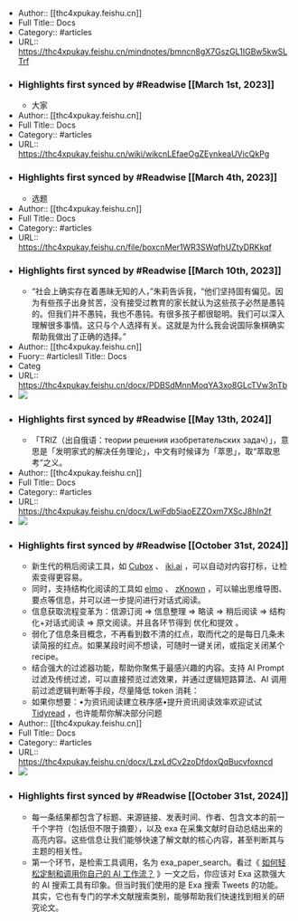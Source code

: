 - Author:: [[thc4xpukay.feishu.cn]]
- Full Title:: Docs
- Category:: #articles
- URL:: https://thc4xpukay.feishu.cn/mindnotes/bmncn8gX7GszGL1IGBw5kwSLTrf
- ### Highlights first synced by #Readwise [[March 1st, 2023]]
    - 大家
- Author:: [[thc4xpukay.feishu.cn]]
- Full Title:: Docs
- Category:: #articles
- URL:: https://thc4xpukay.feishu.cn/wiki/wikcnLEfaeOgZEynkeaUVicQkPg
- ### Highlights first synced by #Readwise [[March 4th, 2023]]
    - 选题​
- Author:: [[thc4xpukay.feishu.cn]]
- Full Title:: Docs
- Category:: #articles
- URL:: https://thc4xpukay.feishu.cn/file/boxcnMer1WR3SWqfhUZtyDRKkqf
- ### Highlights first synced by #Readwise [[March 10th, 2023]]
    - “社会上确实存在着愚昧无知的人，”朱莉告诉我，“他们坚持固有偏见。因为有些孩子出身贫苦，没有接受过教育的家长就认为这些孩子必然是愚钝的。但我们并不愚钝，我也不愚钝。有很多孩子都很聪明。我们可以深入理解很多事情。这只与个人选择有关。这就是为什么我会说国际象棋确实帮助我做出了正确的选择。”
- Author:: [[thc4xpukay.feishu.cn]]
- Fuory:: #articlesll Title:: Docs
- Categ
- URL:: https://thc4xpukay.feishu.cn/docx/PDBSdMnnMoqYA3xo8GLcTVw3nTb
- ![](https://readwise-assets.s3.amazonaws.com/static/images/article1.be68295a7e40.png)
- ### Highlights first synced by #Readwise [[May 13th, 2024]]
    - 「TRIZ（出自俄语：теории решения изобретательских задач）」，意思是「发明家式的解决任务理论」，中文有时候译为「萃思」，取“萃取思考”之义。
- Author:: [[thc4xpukay.feishu.cn]]
- Full Title:: Docs
- Category:: #articles
- URL:: https://thc4xpukay.feishu.cn/docx/LwiFdb5iaoEZZOxm7XScJ8hIn2f
- ![](https://readwise-assets.s3.amazonaws.com/static/images/article3.5c705a01b476.png)
- ### Highlights first synced by #Readwise [[October 31st, 2024]]
    - 新生代的稍后阅读工具，如 [Cubox](https://sspai.com/link?target=https%3A%2F%2Fcubox.cc%2F) 、 [iki.ai](https://sspai.com/link?target=https%3A%2F%2Fiki.ai%2F) ，可以自动对内容打标，让检索变得更容易。
    - 同时，支持结构化阅读的工具如 [elmo](https://sspai.com/link?target=https%3A%2F%2Fwww.elmo.chat%2F) 、 [zKnown](https://sspai.com/link?target=https%3A%2F%2Freadknown.cn%2F) ，可以输出思维导图、要点等信息，并可以进一步提问进行对话式阅读。
    - 信息获取流程变革为：信源订阅 => 信息整理 => 略读 => 稍后阅读 => 结构化+对话式阅读 => 原文阅读。并且各环节得到 优化和提效 。​
    - 弱化了信息条目概念，不再看到数不清的红点，取而代之的是每日几条未读简报的红点。如果某段时间不想读，可随时一键关闭，或指定关闭某个 recipe。
    - 结合强大的过滤器功能，帮助你聚焦于最感兴趣的内容。支持 AI Prompt 过滤及传统过滤，可以直接预览过滤效果，并通过逻辑短路算法、AI 调用前过滤逻辑判断等手段，尽量降低 token 消耗：
    - 如果你想要：​•为资讯阅读建立秩序感​•提升资讯阅读效率​欢迎试试 [Tidyread](https://sspai.com/link?target=https%3A%2F%2Ftidyread.ai%2F) ，也许能帮你解决部分问题
- Author:: [[thc4xpukay.feishu.cn]]
- Full Title:: Docs
- Category:: #articles
- URL:: https://thc4xpukay.feishu.cn/docx/LzxLdCv2zoDfdoxQqBucvfoxncd
- ![](https://readwise-assets.s3.amazonaws.com/static/images/article2.74d541386bbf.png)
- ### Highlights first synced by #Readwise [[October 31st, 2024]]
    - 每一条结果都包含了标题、来源链接、发表时间、作者、包含文本的前一千个字符（包括但不限于摘要），以及 exa 在采集文献时自动总结出来的高亮内容。这些信息让我们能够快速了解文献的核心内容，甚至判断其与主题的相关性。
    - 第一个环节，是检索工具调用，名为 exa\_paper\_search。看过《 [如何轻松定制和调用你自己的 AI 工作流？](https://articles.zsxq.com/id_kmwc76rvs578.html) 》一文之后，你应该对 Exa 这款强大的 AI 搜索工具有印象。但当时我们使用的是 Exa 搜索 Tweets 的功能。其实，它也有专门的学术文献搜索类别，能够帮助我们快速找到相关的研究论文。
